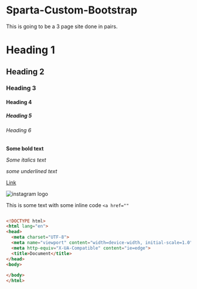 # Sparta-Custom-Bootstrap
This is going to be a 3 page site done in pairs.


# Heading 1
## Heading 2
### Heading 3
#### Heading 4
##### Heading 5
###### Heading 6

**Some bold text**

*Some italics text*

_some underlined text_

[Link](www.mimiosei.com)

![instagram logo](http://www.fillmurray.com/400/200)

This is some text with some inline code `<a href=""`

``` html

<!DOCTYPE html>
<html lang="en">
<head>
  <meta charset="UTF-8">
  <meta name="viewport" content="width=device-width, initial-scale=1.0">
  <meta http-equiv="X-UA-Compatible" content="ie=edge">
  <title>Document</title>
</head>
<body>
  
</body>
</html>
```
